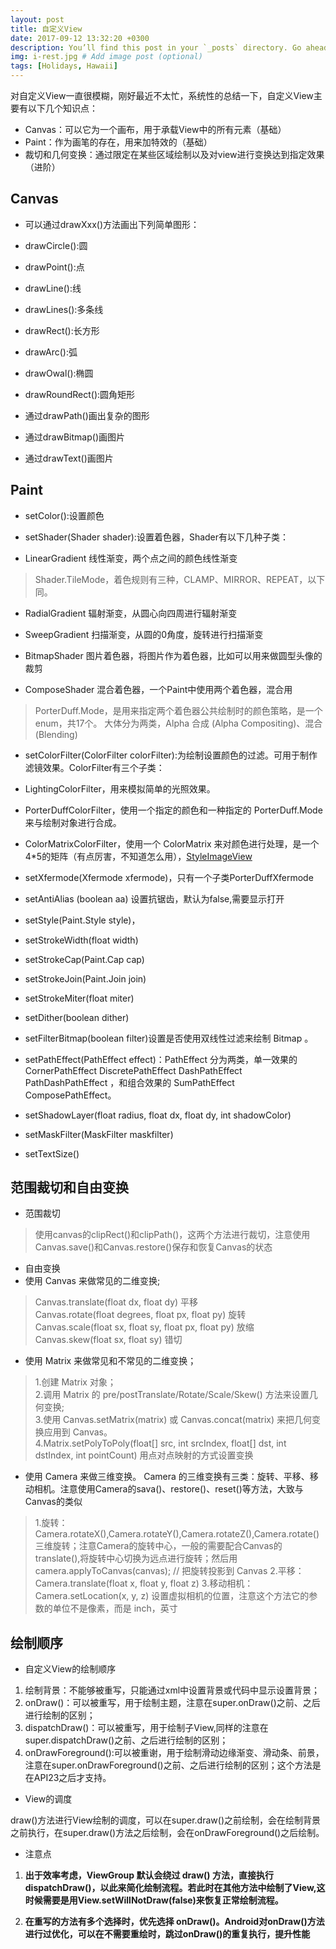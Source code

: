 ```yaml
---
layout: post
title: 自定义View
date: 2017-09-12 13:32:20 +0300
description: You’ll find this post in your `_posts` directory. Go ahead and edit it and re-build the site to see your changes. # Add post description (optional)
img: i-rest.jpg # Add image post (optional)
tags: [Holidays, Hawaii]
---
```



对自定义View一直很模糊，刚好最近不太忙，系统性的总结一下，自定义View主要有以下几个知识点：

- Canvas：可以它为一个画布，用于承载View中的所有元素（基础）
- Paint：作为画笔的存在，用来加特效的（基础）
- 裁切和几何变换：通过限定在某些区域绘制以及对view进行变换达到指定效果（进阶）

## Canvas

- 可以通过drawXxx()方法画出下列简单图形：

- drawCircle():圆
- drawPoint():点
- drawLine():线
- drawLines():多条线
- drawRect():长方形
- drawArc():弧
- drawOwal():椭圆
- drawRoundRect():圆角矩形

- 通过drawPath()画出复杂的图形
- 通过drawBitmap()画图片
- 通过drawText()画图片

## Paint
- setColor():设置颜色

- setShader(Shader shader):设置着色器，Shader有以下几种子类：

- LinearGradient 线性渐变，两个点之间的颜色线性渐变

> Shader.TileMode，着色规则有三种，CLAMP、MIRROR、REPEAT，以下同。

- RadialGradient 辐射渐变，从圆心向四周进行辐射渐变

- SweepGradient 扫描渐变，从圆的0角度，旋转进行扫描渐变

- BitmapShader 图片着色器，将图片作为着色器，比如可以用来做圆型头像的裁剪

- ComposeShader 混合着色器，一个Paint中使用两个着色器，混合用

>PorterDuff.Mode，是用来指定两个着色器公共绘制时的颜色策略，是一个enum，共17个。
大体分为两类，Alpha 合成 (Alpha Compositing)、混合 (Blending)

- setColorFilter(ColorFilter colorFilter):为绘制设置颜色的过滤。可用于制作滤镜效果。ColorFilter有三个子类：

- LightingColorFilter，用来模拟简单的光照效果。
- PorterDuffColorFilter，使用一个指定的颜色和一种指定的 PorterDuff.Mode 来与绘制对象进行合成。
- ColorMatrixColorFilter，使用一个 ColorMatrix 来对颜色进行处理，是一个4*5的矩阵（有点厉害，不知道怎么用），[StyleImageView](https://github.com/chengdazhi/StyleImageView)

- setXfermode(Xfermode xfermode)，只有一个子类PorterDuffXfermode
- setAntiAlias (boolean aa) 设置抗锯齿，默认为false,需要显示打开
- setStyle(Paint.Style style)，
- setStrokeWidth(float width)
- setStrokeCap(Paint.Cap cap)
- setStrokeJoin(Paint.Join join)
- setStrokeMiter(float miter)
- setDither(boolean dither)
- setFilterBitmap(boolean filter)设置是否使用双线性过滤来绘制 Bitmap 。
- setPathEffect(PathEffect effect)：PathEffect 分为两类，单一效果的  CornerPathEffect DiscretePathEffect DashPathEffect PathDashPathEffect ，和组合效果的  SumPathEffect ComposePathEffect。
- setShadowLayer(float radius, float dx, float dy, int shadowColor)
- setMaskFilter(MaskFilter maskfilter)
- setTextSize()

## 范围裁切和自由变换

- 范围裁切

>使用canvas的clipRect()和clipPath()，这两个方法进行裁切，注意使用Canvas.save()和Canvas.restore()保存和恢复Canvas的状态

- 自由变换
- 使用 Canvas 来做常见的二维变换;
> Canvas.translate(float dx, float dy) 平移  
> Canvas.rotate(float degrees, float px, float py) 旋转  
> Canvas.scale(float sx, float sy, float px, float py) 放缩  
> Canvas.skew(float sx, float sy) 错切  

- 使用 Matrix 来做常见和不常见的二维变换；

> 1.创建 Matrix 对象；  
> 2.调用 Matrix 的 pre/postTranslate/Rotate/Scale/Skew() 方法来设置几何变换;  
> 3.使用 Canvas.setMatrix(matrix) 或 Canvas.concat(matrix) 来把几何变换应用到 Canvas。  
> 4.Matrix.setPolyToPoly(float[] src, int srcIndex, float[] dst, int dstIndex, int pointCount) 用点对点映射的方式设置变换

- 使用 Camera 来做三维变换。    Camera 的三维变换有三类：旋转、平移、移动相机。注意使用Camera的sava()、restore()、reset()等方法，大致与Canvas的类似
>    1.旋转：Camera.rotateX(),Camera.rotateY(),Camera.rotateZ(),Camera.rotate() 三维旋转；注意Camera的旋转中心，一般的需要配合Canvas的translate(),将旋转中心切换为远点进行旋转；然后用camera.applyToCanvas(canvas); // 把旋转投影到 Canvas
>    2.平移：Camera.translate(float x, float y, float z)
>    3.移动相机：Camera.setLocation(x, y, z) 设置虚拟相机的位置，注意这个方法它的参数的单位不是像素，而是 inch，英寸

## 绘制顺序

- 自定义View的绘制顺序

1. 绘制背景：不能够被重写，只能通过xml中设置背景或代码中显示设置背景；
2. onDraw()：可以被重写，用于绘制主题，注意在super.onDraw()之前、之后进行绘制的区别；
3. dispatchDraw()：可以被重写，用于绘制子View,同样的注意在super.dispatchDraw()之前、之后进行绘制的区别；
4. onDrawForeground():可以被重谢，用于绘制滑动边缘渐变、滑动条、前景，注意在super.onDrawForeground()之前、之后进行绘制的区别；这个方法是在API23之后才支持。

- View的调度

draw()方法进行View绘制的调度，可以在super.draw()之前绘制，会在绘制背景之前执行，在super.draw()方法之后绘制，会在onDrawForeground()之后绘制。

- 注意点

1. **出于效率考虑，ViewGroup 默认会绕过 draw() 方法，直接执行 dispatchDraw()，以此来简化绘制流程。若此时在其他方法中绘制了View,这时候需要是用View.setWillNotDraw(false)来恢复正常绘制流程。**

2. **在重写的方法有多个选择时，优先选择 onDraw()。Android对onDraw()方法进行过优化，可以在不需要重绘时，跳过onDraw()的重复执行，提升性能**

